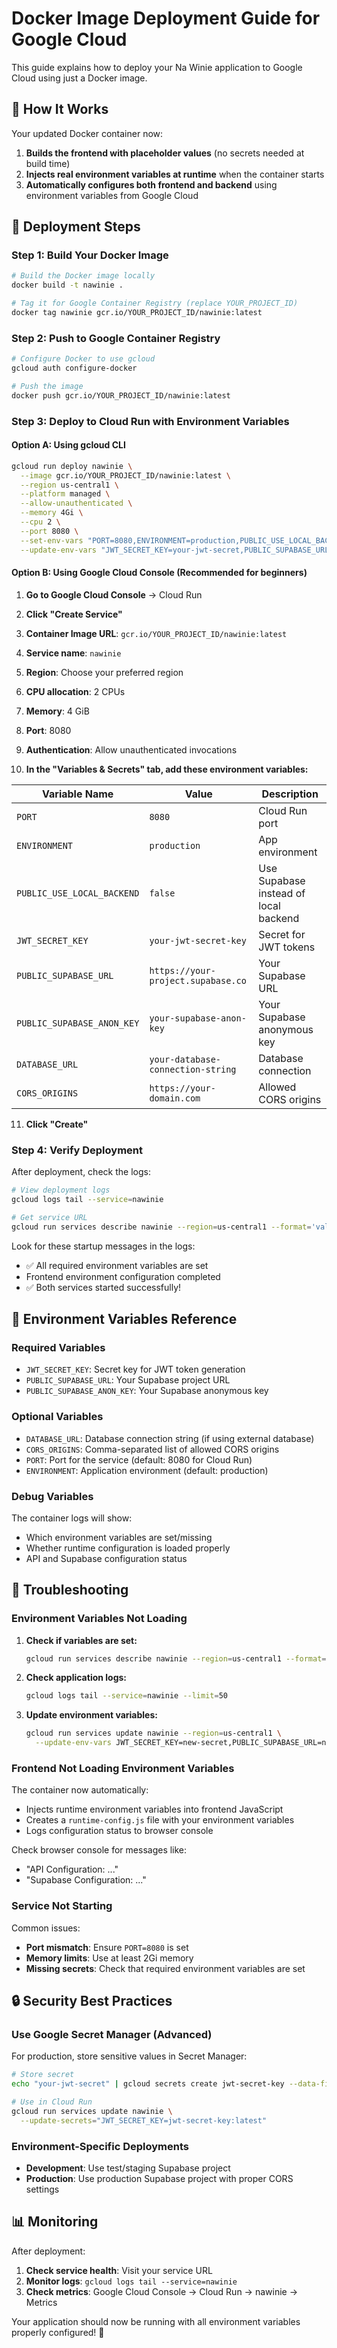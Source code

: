 # Docker Image Deployment Guide for Google Cloud

This guide explains how to deploy your Na Winie application to Google Cloud using just a Docker image.

## 🐳 How It Works

Your updated Docker container now:
1. **Builds the frontend with placeholder values** (no secrets needed at build time)
2. **Injects real environment variables at runtime** when the container starts
3. **Automatically configures both frontend and backend** using environment variables from Google Cloud

## 🚀 Deployment Steps

### Step 1: Build Your Docker Image

```bash
# Build the Docker image locally
docker build -t nawinie .

# Tag it for Google Container Registry (replace YOUR_PROJECT_ID)
docker tag nawinie gcr.io/YOUR_PROJECT_ID/nawinie:latest
```

### Step 2: Push to Google Container Registry

```bash
# Configure Docker to use gcloud
gcloud auth configure-docker

# Push the image
docker push gcr.io/YOUR_PROJECT_ID/nawinie:latest
```

### Step 3: Deploy to Cloud Run with Environment Variables

#### Option A: Using gcloud CLI

```bash
gcloud run deploy nawinie \
  --image gcr.io/YOUR_PROJECT_ID/nawinie:latest \
  --region us-central1 \
  --platform managed \
  --allow-unauthenticated \
  --memory 4Gi \
  --cpu 2 \
  --port 8080 \
  --set-env-vars "PORT=8080,ENVIRONMENT=production,PUBLIC_USE_LOCAL_BACKEND=false" \
  --update-env-vars "JWT_SECRET_KEY=your-jwt-secret,PUBLIC_SUPABASE_URL=https://your-project.supabase.co,PUBLIC_SUPABASE_ANON_KEY=your-anon-key,DATABASE_URL=your-database-url,CORS_ORIGINS=https://your-domain.com"
```

#### Option B: Using Google Cloud Console (Recommended for beginners)

1. **Go to Google Cloud Console** → Cloud Run
2. **Click "Create Service"**
3. **Container Image URL**: `gcr.io/YOUR_PROJECT_ID/nawinie:latest`
4. **Service name**: `nawinie`
5. **Region**: Choose your preferred region
6. **CPU allocation**: 2 CPUs
7. **Memory**: 4 GiB
8. **Port**: 8080
9. **Authentication**: Allow unauthenticated invocations

10. **In the "Variables & Secrets" tab, add these environment variables:**

| Variable Name | Value | Description |
|---------------|-------|-------------|
| `PORT` | `8080` | Cloud Run port |
| `ENVIRONMENT` | `production` | App environment |
| `PUBLIC_USE_LOCAL_BACKEND` | `false` | Use Supabase instead of local backend |
| `JWT_SECRET_KEY` | `your-jwt-secret-key` | Secret for JWT tokens |
| `PUBLIC_SUPABASE_URL` | `https://your-project.supabase.co` | Your Supabase URL |
| `PUBLIC_SUPABASE_ANON_KEY` | `your-supabase-anon-key` | Your Supabase anonymous key |
| `DATABASE_URL` | `your-database-connection-string` | Database connection |
| `CORS_ORIGINS` | `https://your-domain.com` | Allowed CORS origins |

11. **Click "Create"**

### Step 4: Verify Deployment

After deployment, check the logs:

```bash
# View deployment logs
gcloud logs tail --service=nawinie

# Get service URL
gcloud run services describe nawinie --region=us-central1 --format='value(status.url)'
```

Look for these startup messages in the logs:
- ✅ All required environment variables are set
- Frontend environment configuration completed
- ✅ Both services started successfully!

## 🔧 Environment Variables Reference

### Required Variables
- `JWT_SECRET_KEY`: Secret key for JWT token generation
- `PUBLIC_SUPABASE_URL`: Your Supabase project URL
- `PUBLIC_SUPABASE_ANON_KEY`: Your Supabase anonymous key

### Optional Variables
- `DATABASE_URL`: Database connection string (if using external database)
- `CORS_ORIGINS`: Comma-separated list of allowed CORS origins
- `PORT`: Port for the service (default: 8080 for Cloud Run)
- `ENVIRONMENT`: Application environment (default: production)

### Debug Variables
The container logs will show:
- Which environment variables are set/missing
- Whether runtime configuration is loaded properly
- API and Supabase configuration status

## 🐛 Troubleshooting

### Environment Variables Not Loading

1. **Check if variables are set:**
   ```bash
   gcloud run services describe nawinie --region=us-central1 --format="table(spec.template.spec.containers[0].env[].name,spec.template.spec.containers[0].env[].value)"
   ```

2. **Check application logs:**
   ```bash
   gcloud logs tail --service=nawinie --limit=50
   ```

3. **Update environment variables:**
   ```bash
   gcloud run services update nawinie --region=us-central1 \
     --update-env-vars JWT_SECRET_KEY=new-secret,PUBLIC_SUPABASE_URL=new-url
   ```

### Frontend Not Loading Environment Variables

The container now automatically:
- Injects runtime environment variables into frontend JavaScript
- Creates a `runtime-config.js` file with your environment variables
- Logs configuration status to browser console

Check browser console for messages like:
- "API Configuration: ..."
- "Supabase Configuration: ..."

### Service Not Starting

Common issues:
- **Port mismatch**: Ensure `PORT=8080` is set
- **Memory limits**: Use at least 2Gi memory
- **Missing secrets**: Check that required environment variables are set

## 🔒 Security Best Practices

### Use Google Secret Manager (Advanced)

For production, store sensitive values in Secret Manager:

```bash
# Store secret
echo "your-jwt-secret" | gcloud secrets create jwt-secret-key --data-file=-

# Use in Cloud Run
gcloud run services update nawinie \
  --update-secrets="JWT_SECRET_KEY=jwt-secret-key:latest"
```

### Environment-Specific Deployments

- **Development**: Use test/staging Supabase project
- **Production**: Use production Supabase project with proper CORS settings

## 📊 Monitoring

After deployment:
1. **Check service health**: Visit your service URL
2. **Monitor logs**: `gcloud logs tail --service=nawinie`
3. **Check metrics**: Google Cloud Console → Cloud Run → nawinie → Metrics

Your application should now be running with all environment variables properly configured! 🎉 